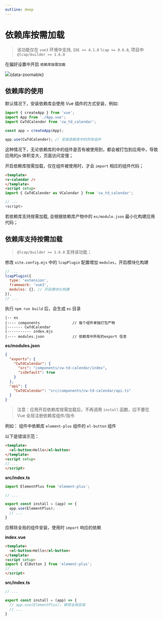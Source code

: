 ```yaml
---
outline: deep
---
```


# 依赖库按需加载 <Badge type="tip" text="^4.1.0" /> <Badge type="tip" text="lcap^0.6.0" /> <Badge type="tip" text="vue3" />

> 该功能仅在 `vue3` 环境中支持, `IDE >= 4.1.0` `lcap >= 0.6.0`, 项目中 `@lcap/builder >= 1.6.0`

在偏好设置中开启 `依赖库按需加载`

![](/images/treeshake-set.png){data-zoomable}

## 依赖库的使用

默认情况下，安装依赖库会使用 Vue 插件的方式安装，例如:

```ts
import { createApp } from 'vue';
import App from './App.vue';
import CwTdCalender from 'cw_td_calendar';

const app = createApp(App);

app.use(CwTdCalender); // 安装依赖库中的所有组件
```

这种情况下，无论依赖库的中的组件是否有被使用到，都会被打包到应用中，导致应用的js 体积变大，页面访问变慢；

开启依赖库按需加载，仅在组件被使用时，才会 `import` 相应的组件代码；

```html
<template>
<v-calendar />
</template>
<script setup>
import { CwTdCalender as VCalendar } from 'cw_td_calendar';

// ...
<script>
```

若依赖库支持按需加载, 会根据依赖库产物中的 `es/module.json` 最小化构建应用代码；

## 依赖库支持按需加载

> `@lcap/builder >= 1.6.0` 支持该功能；

修改 `vite.config.mjs` 中的 `lcapPlugin` 配置增加 `modules`，开启模块化构建

```js
// ...
lcapPlugin({
  type: 'extension',
  framework: 'vue3',
  modules: {}, // 开启模块化构建
}),
// ...
```

执行 `npm run build` 后，会生成 `es` 目录

```
|-- es
|---- components               // 每个组件单独打包产物
|------- CwTdCalendar
|----------- index.mjs
|---- modules.json             // 依赖库中所有的export 信息
```

**es/modules.json**

```json
{
  "exports": {
    "CwTdCalendar": {
      "src": "components/cw-td-calendar/index",
      "isDefault": true
    }
  },
  "api": {
    "CwTdCalendar": "src/components/cw-td-calendar/api.ts"
  }
}
```

> 注意：应用开启依赖库按需加载后，不再调用 `install` 函数，应不要在 Vue 全局注册依赖库组件/指令

例如： 组件中依赖库 `element-plus` 组件的 `el-button` 组件

以下是错误示范：

```html
<template>
  <el-button>Hello</el-button>
</template>
<script setup>
// ...
</script>
```

**src/index.ts**

```ts
import ElementPlus from 'element-plus';

// ...

export const install = (app) => {
  app.use(ElementPlus);
  // ...
}
```

应移除全局的组件安装，使用时 `import` 响应的依赖

**index.vue**

```html
<template>
  <el-button>Hello</el-button>
</template>
<script setup>
import { ElButton } from 'element-plus';
// ...
</script>
```


**src/index.ts**

```ts
// ...

export const install = (app) => {
  // app.use(ElementPlus); 移除全局安装
  // ...
}
```
